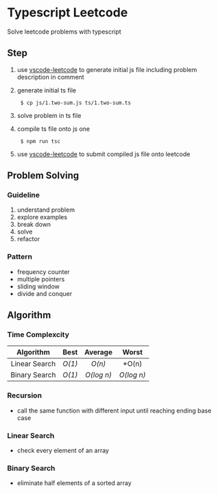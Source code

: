 # Typescript Leetcode
Solve leetcode problems with typescript

## Step
1. use [vscode-leetcode](https://github.com/jdneo/vscode-leetcode) to generate initial js file including problem description in comment

2. generate initial ts file

        $ cp js/1.two-sum.js ts/1.two-sum.ts

3. solve problem in ts file

4. compile ts file onto js one

        $ npm run tsc

5. use [vscode-leetcode](https://github.com/jdneo/vscode-leetcode) to submit compiled js file onto leetcode

## Problem Solving

### Guideline
1. understand problem
2. explore examples
3. break down
4. solve
5. refactor

### Pattern
- frequency counter
- multiple pointers
- sliding window
- divide and conquer

## Algorithm

### Time Complexcity
| Algorithm       | Best       | Average     | Worst         |
| :-------------: | :--------: | :---------: | :-----------: |
| Linear Search   | *O(1)*     | *O(n)*      | *O(n)         |
| Binary Search   | *O(1)*     | *O(log n)*  | *O(log n)*    |

### Recursion
- call the same function with different input until reaching ending base case

### Linear Search
- check every element of an array

### Binary Search
- eliminate half elements of a sorted array